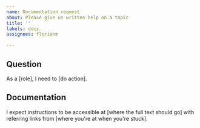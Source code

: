 ```yaml
---
name: Documentation request
about: Please give us written help on a topic
title: ''
labels: docs
assignees: florianm

---
```


## Question
<!-- Where are you stuck? Where did you look for instructions (paste links)? -->
As a [role], I need to [do action]. 

## Documentation
I expect instructions to be accessible at [where the full text should go] with referring links from [where you're at when you're stuck].
